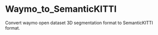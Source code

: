 # Waymo_to_SemanticKITTI
Convert waymo open dataset 3D segmentation format to SemanticKITTI format.
